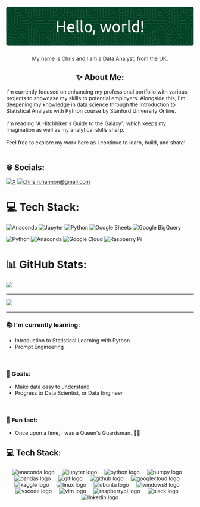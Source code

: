 ![Header](github-header-image.png)


###

<p align="center">My name is Chris and I am a Data Analyst, from the UK.</p>

###

<h2 align="center">✨ About Me:</h2>

I'm currently focused on enhancing my professional portfolio with various projects to showcase my skills to potential employers. Alongside this, I'm deepening my knowledge in data science through the Introduction to Statistical Analysis with Python course by Stanford University Online.
<br><br>
I'm reading "A Hitchhiker's Guide to the Galaxy", which keeps my imagination as well as my analytical skills sharp.
<br><br>
Feel free to explore my work here as I continue to learn, build, and share!<br><br>


## 🌐 Socials:
[![X](https://img.shields.io/badge/X-black.svg?logo=X&logoColor=white)](https://x.com/cnhannon) [![chris.n.hannon@gmail.com](https://img.shields.io/badge/Email-D14836?logo=gmail&logoColor=white)](mailto:chris.n.hannon@gmail.com) 

# 💻 Tech Stack:

![Anaconda](https://img.shields.io/badge/ANACONDA-%230A444D?style=for-the-badge&logo=anaconda&logoColor=%2343B049)
![Jupyter](https://img.shields.io/badge/JUPYTER-%23969698?style=for-the-badge&logo=jupyter&logoColor=%23E46E2E)
![Python](https://img.shields.io/badge/PYTHON-%233776AB?style=for-the-badge&logo=python&logoColor=yellow)
![Google Sheets](https://img.shields.io/badge/GOOGLE%20SHEETS-white?style=for-the-badge&logo=googlesheets&logoColor=%2339A75A)
![Google BigQuery](https://img.shields.io/badge/GOOGLE%20BIGQUERY-%23185ABC?style=for-the-badge&logo=googlebigquery&logoColor=white)





![Python](https://img.shields.io/badge/python-3670A0?style=for-the-badge&logo=python&logoColor=ffdd54) ![Anaconda](https://img.shields.io/badge/Anaconda-%2344A833.svg?style=for-the-badge&logo=anaconda&logoColor=white) ![Google Cloud](https://img.shields.io/badge/GoogleCloud-%234285F4.svg?style=for-the-badge&logo=google-cloud&logoColor=white) ![Raspberry Pi](https://img.shields.io/badge/-Raspberry_Pi-C51A4A?style=for-the-badge&logo=Raspberry-Pi)
# 📊 GitHub Stats:
![](https://github-readme-stats.vercel.app/api/top-langs/?username=cnhannon&theme=dark&hide_border=false&include_all_commits=false&count_private=false&layout=compact)

---

[![](https://visitcount.itsvg.in/api?id=cnhannon&icon=0&color=0)](https://visitcount.itsvg.in)

---

###

<p align="left">
  <h3>📚 I'm currently learning:</h3>
  <ul>
    <li>Introduction to Statistical Learning with Python</li>
    <li>Prompt Engineering</li>
  </ul>
  <br>
  <h3>🎯 Goals:</h3>
  <ul>
    <li>Make data easy to understand</li>
    <li>Progress to Data Scientist, or Data Engineer</li>
  </ul>
  <br>
  <h3>🎲 Fun fact:</h3>
  <ul>
    <li>Once upon a time, I was a Queen's Guardsman. 💂‍♂️</li>
  </ul>
</p>

<h2 align="left">💻 Tech Stack:</h2>

###

<div align="center">
  <img src="https://cdn.jsdelivr.net/gh/devicons/devicon/icons/anaconda/anaconda-original.svg" height="40" alt="anaconda logo"  />
  <img width="12" />
  <img src="https://cdn.jsdelivr.net/gh/devicons/devicon/icons/jupyter/jupyter-original.svg" height="40" alt="jupyter logo"  />
  <img width="12" />
  <img src="https://cdn.jsdelivr.net/gh/devicons/devicon/icons/python/python-original.svg" height="40" alt="python logo"  />
  <img width="12" />
  <img src="https://cdn.jsdelivr.net/gh/devicons/devicon/icons/numpy/numpy-original.svg" height="40" alt="numpy logo"  />
  <img width="12" />
  <img src="https://cdn.jsdelivr.net/gh/devicons/devicon/icons/pandas/pandas-original.svg" height="40" alt="pandas logo"  />
  <img width="12" />
  <img src="https://cdn.jsdelivr.net/gh/devicons/devicon/icons/git/git-original.svg" height="40" alt="git logo"  />
  <img width="12" />
  <img src="https://cdn.jsdelivr.net/gh/devicons/devicon/icons/github/github-original.svg" height="40" alt="github logo"  />
  <img width="12" />
  <img src="https://cdn.jsdelivr.net/gh/devicons/devicon/icons/googlecloud/googlecloud-original.svg" height="40" alt="googlecloud logo"  />
  <img width="12" />
  <img src="https://cdn.jsdelivr.net/gh/devicons/devicon/icons/kaggle/kaggle-original.svg" height="40" alt="kaggle logo"  />
  <img width="12" />
  <img src="https://cdn.jsdelivr.net/gh/devicons/devicon/icons/linux/linux-original.svg" height="40" alt="linux logo"  />
  <img width="12" />
  <img src="https://cdn.jsdelivr.net/gh/devicons/devicon/icons/ubuntu/ubuntu-plain.svg" height="40" alt="ubuntu logo"  />
  <img width="12" />
  <img src="https://cdn.jsdelivr.net/gh/devicons/devicon/icons/windows8/windows8-original.svg" height="40" alt="windows8 logo"  />
  <img width="12" />
  <img src="https://cdn.jsdelivr.net/gh/devicons/devicon/icons/vscode/vscode-original.svg" height="40" alt="vscode logo"  />
  <img width="12" />
  <img src="https://cdn.jsdelivr.net/gh/devicons/devicon/icons/vim/vim-original.svg" height="40" alt="vim logo"  />
  <img width="12" />
  <img src="https://cdn.jsdelivr.net/gh/devicons/devicon/icons/raspberrypi/raspberrypi-original.svg" height="40" alt="raspberrypi logo"  />
  <img width="12" />
  <img src="https://cdn.jsdelivr.net/gh/devicons/devicon/icons/slack/slack-original.svg" height="40" alt="slack logo"  />
  <img width="12" />
  <img src="https://cdn.jsdelivr.net/gh/devicons/devicon/icons/linkedin/linkedin-original.svg" height="40" alt="linkedin logo"  />
</div>

###
